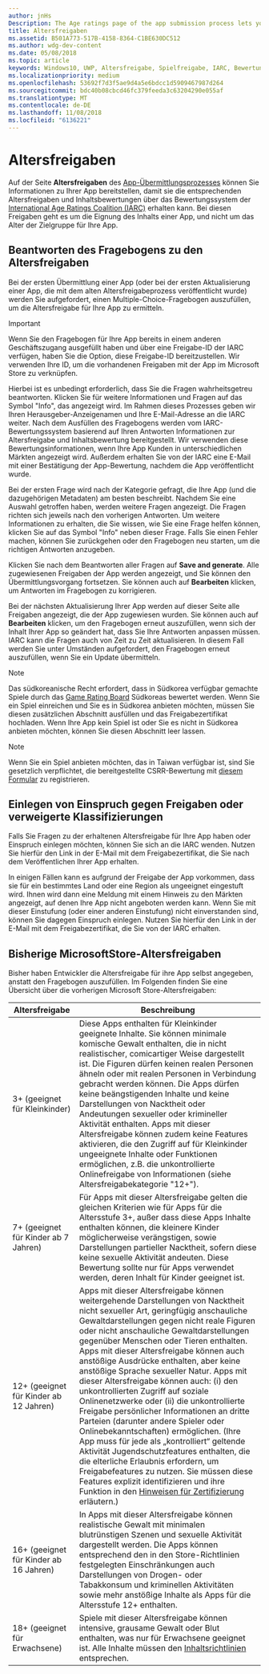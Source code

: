 ```yaml
---
author: jnHs
Description: The Age ratings page of the app submission process lets you provide information about your app so it can receive the appropriate age ratings from the International Age Ratings Coalition (IARC).
title: Altersfreigaben
ms.assetid: B501A773-517B-4158-8364-C1BE630DC512
ms.author: wdg-dev-content
ms.date: 05/08/2018
ms.topic: article
keywords: Windows10, UWP, Altersfreigabe, Spielfreigabe, IARC, Bewertung, Fragebogen, Bewertungsgremium, Inhaltsbewertung
ms.localizationpriority: medium
ms.openlocfilehash: 53692f7d3f5ae9d4a5e6bdcc1d5909467987d264
ms.sourcegitcommit: bdc40b08cbcd46fc379feeda3c63204290e055af
ms.translationtype: MT
ms.contentlocale: de-DE
ms.lasthandoff: 11/08/2018
ms.locfileid: "6136221"
---
```

# <a name="age-ratings"></a>Altersfreigaben

Auf der Seite **Altersfreigaben** des [App-Übermittlungsprozesses](app-submissions.md) können Sie Informationen zu Ihrer App bereitstellen, damit sie die entsprechenden Altersfreigaben und Inhaltsbewertungen über das Bewertungssystem der [International Age Ratings Coalition (IARC)](http://go.microsoft.com/fwlink/p/?LinkId=716854) erhalten kann. Bei diesen Freigaben geht es um die Eignung des Inhalts einer App, und nicht um das Alter der Zielgruppe für Ihre App.

## <a name="answering-the-age-ratings-questionnaire"></a>Beantworten des Fragebogens zu den Altersfreigaben

Bei der ersten Übermittlung einer App (oder bei der ersten Aktualisierung einer App, die mit dem alten Altersfreigabeprozess veröffentlicht wurde) werden Sie aufgefordert, einen Multiple-Choice-Fragebogen auszufüllen, um die Altersfreigabe für Ihre App zu ermitteln.

> [!IMPORTANT]
> Wenn Sie den Fragebogen für Ihre App bereits in einem anderen Geschäftszugang ausgefüllt haben und über eine Freigabe-ID der IARC verfügen, haben Sie die Option, diese Freigabe-ID bereitzustellen. Wir verwenden Ihre ID, um die vorhandenen Freigaben mit der App im Microsoft Store zu verknüpfen.

Hierbei ist es unbedingt erforderlich, dass Sie die Fragen wahrheitsgetreu beantworten. Klicken Sie für weitere Informationen und Fragen auf das Symbol "Info", das angezeigt wird. Im Rahmen dieses Prozesses geben wir Ihren Herausgeber-Anzeigenamen und Ihre E-Mail-Adresse an die IARC weiter. Nach dem Ausfüllen des Fragebogens werden vom IARC-Bewertungssystem basierend auf Ihren Antworten Informationen zur Altersfreigabe und Inhaltsbewertung bereitgestellt. Wir verwenden diese Bewertungsinformationen, wenn Ihre App Kunden in unterschiedlichen Märkten angezeigt wird. Außerdem erhalten Sie von der IARC eine E-Mail mit einer Bestätigung der App-Bewertung, nachdem die App veröffentlicht wurde.

Bei der ersten Frage wird nach der Kategorie gefragt, die Ihre App (und die dazugehörigen Metadaten) am besten beschreibt. Nachdem Sie eine Auswahl getroffen haben, werden weitere Fragen angezeigt. Die Fragen richten sich jeweils nach den vorherigen Antworten. Um weitere Informationen zu erhalten, die Sie wissen, wie Sie eine Frage helfen können, klicken Sie auf das Symbol "Info" neben dieser Frage. Falls Sie einen Fehler machen, können Sie zurückgehen oder den Fragebogen neu starten, um die richtigen Antworten anzugeben.

Klicken Sie nach dem Beantworten aller Fragen auf **Save and generate**. Alle zugewiesenen Freigaben der App werden angezeigt, und Sie können den Übermittlungsvorgang fortsetzen. Sie können auch auf **Bearbeiten** klicken, um Antworten im Fragebogen zu korrigieren.

Bei der nächsten Aktualisierung Ihrer App werden auf dieser Seite alle Freigaben angezeigt, die der App zugewiesen wurden. Sie können auch auf **Bearbeiten** klicken, um den Fragebogen erneut auszufüllen, wenn sich der Inhalt Ihrer App so geändert hat, dass Sie Ihre Antworten anpassen müssen. IARC kann die Fragen auch von Zeit zu Zeit aktualisieren. In diesem Fall werden Sie unter Umständen aufgefordert, den Fragebogen erneut auszufüllen, wenn Sie ein Update übermitteln.

<span id="boards" />

> [!NOTE]
> Das südkoreanische Recht erfordert, dass in Südkorea verfügbar gemachte Spiele durch das [Game Rating Board](http://go.microsoft.com/fwlink/p/?LinkId=228256) Südkoreas bewertet werden. Wenn Sie ein Spiel einreichen und Sie es in Südkorea anbieten möchten, müssen Sie diesen zusätzlichen Abschnitt ausfüllen und das Freigabezertifikat hochladen. Wenn Ihre App kein Spiel ist oder Sie es nicht in Südkorea anbieten möchten, können Sie diesen Abschnitt leer lassen.

> [!NOTE]
> Wenn Sie ein Spiel anbieten möchten, das in Taiwan verfügbar ist, sind Sie gesetzlich verpflichtet, die bereitgestellte CSRR-Bewertung mit [diesem Formular](https://go.microsoft.com/fwlink/?linkid=867281) zu registrieren. 

<span id="appeal" />

## <a name="appealing-ratings-or-refused-classifications"></a>Einlegen von Einspruch gegen Freigaben oder verweigerte Klassifizierungen

Falls Sie Fragen zu der erhaltenen Altersfreigabe für Ihre App haben oder Einspruch einlegen möchten, können Sie sich an die IARC wenden. Nutzen Sie hierfür den Link in der E-Mail mit dem Freigabezertifikat, die Sie nach dem Veröffentlichen Ihrer App erhalten.

In einigen Fällen kann es aufgrund der Freigabe der App vorkommen, dass sie für ein bestimmtes Land oder eine Region als ungeeignet eingestuft wird. Ihnen wird dann eine Meldung mit einem Hinweis zu den Märkten angezeigt, auf denen Ihre App nicht angeboten werden kann. Wenn Sie mit dieser Einstufung (oder einer anderen Einstufung) nicht einverstanden sind, können Sie dagegen Einspruch einlegen. Nutzen Sie hierfür den Link in der E-Mail mit dem Freigabezertifikat, die Sie von der IARC erhalten.


## <a name="previous-microsoft-store-age-ratings"></a>Bisherige MicrosoftStore-Altersfreigaben

Bisher haben Entwickler die Altersfreigabe für ihre App selbst angegeben, anstatt den Fragebogen auszufüllen. Im Folgenden finden Sie eine Übersicht über die vorherigen Microsoft Store-Altersfreigaben:

| Altersfreigabe                           | Beschreibung                            |
|--------------------------------------|----------------------------------------|
| 3+ (geeignet für Kleinkinder)     | Diese Apps enthalten für Kleinkinder geeignete Inhalte. Sie können minimale komische Gewalt enthalten, die in nicht realistischer, comicartiger Weise dargestellt ist. Die Figuren dürfen keinen realen Personen ähneln oder mit realen Personen in Verbindung gebracht werden können. Die Apps dürfen keine beängstigenden Inhalte und keine Darstellungen von Nacktheit oder Andeutungen sexueller oder krimineller Aktivität enthalten. Apps mit dieser Altersfreigabe können zudem keine Features aktivieren, die den Zugriff auf für Kleinkinder ungeeignete Inhalte oder Funktionen ermöglichen, z.B. die unkontrollierte Onlinefreigabe von Informationen (siehe Altersfreigabekategorie "12+").            |
| 7+ (geeignet für Kinder ab 7 Jahren)   | Für Apps mit dieser Altersfreigabe gelten die gleichen Kriterien wie für Apps für die Altersstufe 3+, außer dass diese Apps Inhalte enthalten können, die kleinere Kinder möglicherweise verängstigen, sowie Darstellungen partieller Nacktheit, sofern diese keine sexuelle Aktivität andeuten. Diese Bewertung sollte nur für Apps verwendet werden, deren Inhalt für Kinder geeignet ist.                                                                                   |
| 12+ (geeignet für Kinder ab 12 Jahren) | Apps mit dieser Altersfreigabe können weitergehende Darstellungen von Nacktheit nicht sexueller Art, geringfügig anschauliche Gewaltdarstellungen gegen nicht reale Figuren oder nicht anschauliche Gewaltdarstellungen gegenüber Menschen oder Tieren enthalten. Apps mit dieser Altersfreigabe können auch anstößige Ausdrücke enthalten, aber keine anstößige Sprache sexueller Natur. Apps mit dieser Altersfreigabe können auch: (i) den unkontrollierten Zugriff auf soziale Onlinenetzwerke oder (ii) die unkontrollierte Freigabe persönlicher Informationen an dritte Parteien (darunter andere Spieler oder Onlinebekanntschaften) ermöglichen. (Ihre App muss für jede als „kontrolliert“ geltende Aktivität Jugendschutzfeatures enthalten, die die elterliche Erlaubnis erfordern, um Freigabefeatures zu nutzen. Sie müssen diese Features explizit identifizieren und ihre Funktion in den [Hinweisen für Zertifizierung](notes-for-certification.md) erläutern.) |
| 16+ (geeignet für Kinder ab 16 Jahren) | In Apps mit dieser Altersfreigabe können realistische Gewalt mit minimalen blutrünstigen Szenen und sexuelle Aktivität dargestellt werden. Die Apps können entsprechend den in den Store-Richtlinien festgelegten Einschränkungen auch Darstellungen von Drogen- oder Tabakkonsum und kriminellen Aktivitäten sowie mehr anstößige Inhalte als Apps für die Altersstufe 12+ enthalten.                                                                                                                           |
| 18+ (geeignet für Erwachsene)            | Spiele mit dieser Altersfreigabe können intensive, grausame Gewalt oder Blut enthalten, was nur für Erwachsene geeignet ist. Alle Inhalte müssen den [Inhaltsrichtlinien](https://docs.microsoft.com/legal/windows/agreements/store-policies) entsprechen.                                                                                                                                                            |
